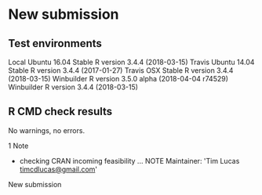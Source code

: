 # New submission


## Test environments

Local Ubuntu 16.04 Stable R version 3.4.4 (2018-03-15)
Travis Ubuntu 14.04 Stable R version 3.4.4 (2017-01-27)
Travis OSX Stable R version 3.4.4 (2018-03-15)
Winbuilder R version 3.5.0 alpha (2018-04-04 r74529)
Winbuilder R version 3.4.4 (2018-03-15)


## R CMD check results

No warnings, no errors.

1 Note
* checking CRAN incoming feasibility ... NOTE
Maintainer: 'Tim Lucas <timcdlucas@gmail.com>'

New submission

